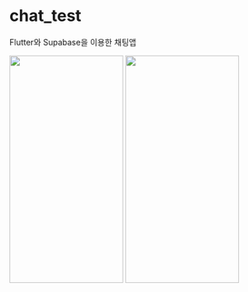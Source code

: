# chat_test


Flutter와 Supabase을 이용한 채팅앱

<img src = https://github.com/user-attachments/assets/eab11d1e-a1b1-417d-86f5-afba42804389 width = 200 height = 400>

<image src =https://github.com/user-attachments/assets/600b39e2-c820-4048-a316-494cbfbf1b27 width = 200 height = 400>
